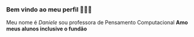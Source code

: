 ### Bem vindo ao meu perfil 💙👩‍🏫
Meu nome é _Daniele_ sou professora de Pensamento Computacional 
**Amo meus alunos inclusive o fundão**
